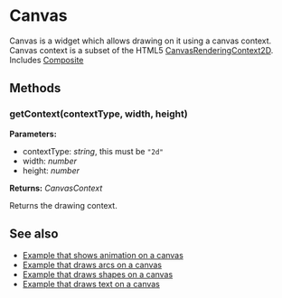 ---
---
# Canvas
Canvas is a widget which allows drawing on it using a canvas context. Canvas context is a subset of the HTML5 [CanvasRenderingContext2D](https://developer.mozilla.org/en/docs/Web/API/CanvasRenderingContext2D).
Includes [Composite](Composite.md)

## Methods
### getContext(contextType, width, height)


**Parameters:**

- contextType: *string*, this must be `"2d"`
- width: *number*
- height: *number*

**Returns:** *CanvasContext*

Returns the drawing context.


## See also
- [Example that shows animation on a canvas](https://github.com/eclipsesource/tabris-js/blob/v1.2.0/examples/canvas/animation.js)
- [Example that draws arcs on a canvas](https://github.com/eclipsesource/tabris-js/blob/v1.2.0/examples/canvas/arc.js)
- [Example that draws shapes on a canvas](https://github.com/eclipsesource/tabris-js/blob/v1.2.0/examples/canvas/basic.js)
- [Example that draws text on a canvas](https://github.com/eclipsesource/tabris-js/blob/v1.2.0/examples/canvas/text.js)
